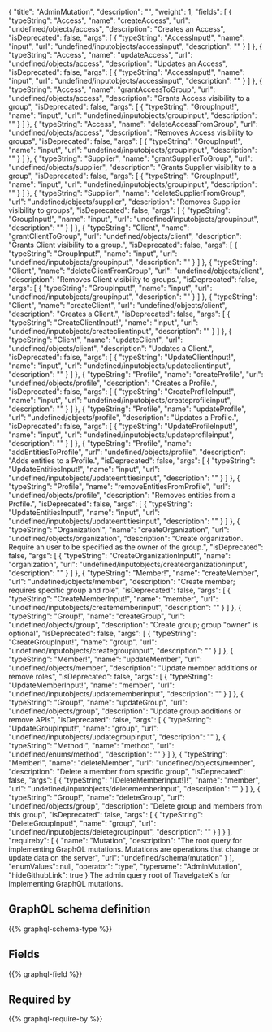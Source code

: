 {
  "title": "AdminMutation",
  "description": "",
  "weight": 1,
  "fields": [
    {
      "typeString": "Access",
      "name": "createAccess",
      "url": "undefined/objects/access",
      "description": "Creates an Access",
      "isDeprecated": false,
      "args": [
        {
          "typeString": "AccessInput!",
          "name": "input",
          "url": "undefined/inputobjects/accessinput",
          "description": ""
        }
      ]
    },
    {
      "typeString": "Access",
      "name": "updateAccess",
      "url": "undefined/objects/access",
      "description": "Updates an Access",
      "isDeprecated": false,
      "args": [
        {
          "typeString": "AccessInput!",
          "name": "input",
          "url": "undefined/inputobjects/accessinput",
          "description": ""
        }
      ]
    },
    {
      "typeString": "Access",
      "name": "grantAccessToGroup",
      "url": "undefined/objects/access",
      "description": "Grants Access visibility to a group",
      "isDeprecated": false,
      "args": [
        {
          "typeString": "GroupInput!",
          "name": "input",
          "url": "undefined/inputobjects/groupinput",
          "description": ""
        }
      ]
    },
    {
      "typeString": "Access",
      "name": "deleteAccessFromGroup",
      "url": "undefined/objects/access",
      "description": "Removes Access visibility to groups",
      "isDeprecated": false,
      "args": [
        {
          "typeString": "GroupInput!",
          "name": "input",
          "url": "undefined/inputobjects/groupinput",
          "description": ""
        }
      ]
    },
    {
      "typeString": "Supplier",
      "name": "grantSupplierToGroup",
      "url": "undefined/objects/supplier",
      "description": "Grants Supplier visibility to a group",
      "isDeprecated": false,
      "args": [
        {
          "typeString": "GroupInput!",
          "name": "input",
          "url": "undefined/inputobjects/groupinput",
          "description": ""
        }
      ]
    },
    {
      "typeString": "Supplier",
      "name": "deleteSupplierFromGroup",
      "url": "undefined/objects/supplier",
      "description": "Removes Supplier visibility to groups",
      "isDeprecated": false,
      "args": [
        {
          "typeString": "GroupInput!",
          "name": "input",
          "url": "undefined/inputobjects/groupinput",
          "description": ""
        }
      ]
    },
    {
      "typeString": "Client",
      "name": "grantClientToGroup",
      "url": "undefined/objects/client",
      "description": "Grants Client visibility to a group.",
      "isDeprecated": false,
      "args": [
        {
          "typeString": "GroupInput!",
          "name": "input",
          "url": "undefined/inputobjects/groupinput",
          "description": ""
        }
      ]
    },
    {
      "typeString": "Client",
      "name": "deleteClientFromGroup",
      "url": "undefined/objects/client",
      "description": "Removes Client visibility to groups.",
      "isDeprecated": false,
      "args": [
        {
          "typeString": "GroupInput!",
          "name": "input",
          "url": "undefined/inputobjects/groupinput",
          "description": ""
        }
      ]
    },
    {
      "typeString": "Client",
      "name": "createClient",
      "url": "undefined/objects/client",
      "description": "Creates a Client.",
      "isDeprecated": false,
      "args": [
        {
          "typeString": "CreateClientInput!",
          "name": "input",
          "url": "undefined/inputobjects/createclientinput",
          "description": ""
        }
      ]
    },
    {
      "typeString": "Client",
      "name": "updateClient",
      "url": "undefined/objects/client",
      "description": "Updates a Client.",
      "isDeprecated": false,
      "args": [
        {
          "typeString": "UpdateClientInput!",
          "name": "input",
          "url": "undefined/inputobjects/updateclientinput",
          "description": ""
        }
      ]
    },
    {
      "typeString": "Profile",
      "name": "createProfile",
      "url": "undefined/objects/profile",
      "description": "Creates a Profile.",
      "isDeprecated": false,
      "args": [
        {
          "typeString": "CreateProfileInput!",
          "name": "input",
          "url": "undefined/inputobjects/createprofileinput",
          "description": ""
        }
      ]
    },
    {
      "typeString": "Profile",
      "name": "updateProfile",
      "url": "undefined/objects/profile",
      "description": "Updates a Profile.",
      "isDeprecated": false,
      "args": [
        {
          "typeString": "UpdateProfileInput!",
          "name": "input",
          "url": "undefined/inputobjects/updateprofileinput",
          "description": ""
        }
      ]
    },
    {
      "typeString": "Profile",
      "name": "addEntitiesToProfile",
      "url": "undefined/objects/profile",
      "description": "Adds entities to a Profile.",
      "isDeprecated": false,
      "args": [
        {
          "typeString": "UpdateEntitiesInput!",
          "name": "input",
          "url": "undefined/inputobjects/updateentitiesinput",
          "description": ""
        }
      ]
    },
    {
      "typeString": "Profile",
      "name": "removeEntitiesFromProfile",
      "url": "undefined/objects/profile",
      "description": "Removes entities from a Profile.",
      "isDeprecated": false,
      "args": [
        {
          "typeString": "UpdateEntitiesInput!",
          "name": "input",
          "url": "undefined/inputobjects/updateentitiesinput",
          "description": ""
        }
      ]
    },
    {
      "typeString": "Organization!",
      "name": "createOrganization",
      "url": "undefined/objects/organization",
      "description": "Create organization. Require an user to be specified as the owner of the group.",
      "isDeprecated": false,
      "args": [
        {
          "typeString": "CreateOrganizationInput!",
          "name": "organization",
          "url": "undefined/inputobjects/createorganizationinput",
          "description": ""
        }
      ]
    },
    {
      "typeString": "Member!",
      "name": "createMember",
      "url": "undefined/objects/member",
      "description": "Create member; requires specific group and role",
      "isDeprecated": false,
      "args": [
        {
          "typeString": "CreateMemberInput!",
          "name": "member",
          "url": "undefined/inputobjects/creatememberinput",
          "description": ""
        }
      ]
    },
    {
      "typeString": "Group!",
      "name": "createGroup",
      "url": "undefined/objects/group",
      "description": "Create group; group \"owner\" is optional",
      "isDeprecated": false,
      "args": [
        {
          "typeString": "CreateGroupInput!",
          "name": "group",
          "url": "undefined/inputobjects/creategroupinput",
          "description": ""
        }
      ]
    },
    {
      "typeString": "Member!",
      "name": "updateMember",
      "url": "undefined/objects/member",
      "description": "Update member additions or remove roles",
      "isDeprecated": false,
      "args": [
        {
          "typeString": "UpdateMemberInput!",
          "name": "member",
          "url": "undefined/inputobjects/updatememberinput",
          "description": ""
        }
      ]
    },
    {
      "typeString": "Group!",
      "name": "updateGroup",
      "url": "undefined/objects/group",
      "description": "Update group additions or remove APIs",
      "isDeprecated": false,
      "args": [
        {
          "typeString": "UpdateGroupInput!",
          "name": "group",
          "url": "undefined/inputobjects/updategroupinput",
          "description": ""
        },
        {
          "typeString": "Method!",
          "name": "method",
          "url": "undefined/enums/method",
          "description": ""
        }
      ]
    },
    {
      "typeString": "Member!",
      "name": "deleteMember",
      "url": "undefined/objects/member",
      "description": "Delete a member from specific group",
      "isDeprecated": false,
      "args": [
        {
          "typeString": "[DeleteMemberInput!]!",
          "name": "member",
          "url": "undefined/inputobjects/deletememberinput",
          "description": ""
        }
      ]
    },
    {
      "typeString": "Group!",
      "name": "deleteGroup",
      "url": "undefined/objects/group",
      "description": "Delete group and members from this group",
      "isDeprecated": false,
      "args": [
        {
          "typeString": "DeleteGroupInput!",
          "name": "group",
          "url": "undefined/inputobjects/deletegroupinput",
          "description": ""
        }
      ]
    }
  ],
  "requireby": [
    {
      "name": "Mutation",
      "description": "The root query for implementing GraphQL mutations. Mutations are operations that change or update data on the server",
      "url": "undefined/schema/mutation"
    }
  ],
  "enumValues": null,
  "operator": "type",
  "typename": "AdminMutation",
  "hideGithubLink": true
}
The admin query root of TravelgateX's for implementing GraphQL mutations.
## GraphQL schema definition

{{% graphql-schema-type %}}

## Fields

{{% graphql-field %}}

## Required by

{{% graphql-require-by %}}
